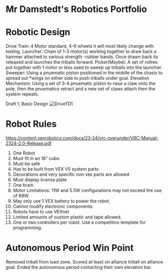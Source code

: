 # Mr Damstedt's Robotics Portfolio
# Robotic Design
Drive Train: 4 Motor standard, 4-6 wheels it will most likely change with testing.
Launcher: Chain of 1-3 motor(s) working together to draw back a hammer attached to various strength -rubber bands. Once drawn back its released and launches the triballs forward.
Picker(Maybe): A set of rollres put together with 1 motor or less used to sweep up triballs into the launcher.
Sweeper: Using a pnuematic piston positioned in the middle of the chasis to spread out *wings on either side to push triballs under goal.
Elevation Mechanism: Using a set of 3-4 pnuematic piston to raise a claw onto the pole, then the pnuematics retract and a new set of claws attach then the system repeats.

Draft 1; Basic Design
![DriveTD1](https://github.com/Bgdshd/RoboticsPortfolioB4/assets/111591253/2ef51a66-edcd-42be-ad3b-06022c7bd7d4)


# Robot Rules
https://content.vexrobotics.com/docs/23-24/vrc-overunder/VRC-Manual-2324-2.0-Release.pdf
1. One Robot
2. Must fit in an 18” cube.
3. Must be safe
4. Has to be built from VEX V5 system parts
5. Decorations and very specific non vex parts are allowed
6. Must display license plate
7. One brain
8. Motor Limitations: 11W and 5.5W configurations may not exceed the use of 88W.
9. May only use 1 VEX battery to power the robot.
10. Cannot modify electronic components.
11. Robots have to use VEXnet
12. Limited amounts of custom plastic and tape allowed.
13. One or two controllers per robot.
Use a competition template for programming.

# Autonomous Period Win Point
  Removed triball from load zone.
  Scored at least on alliance triball on alliance goal.
  Ended the autonomous period contacting their own elevation bar.
